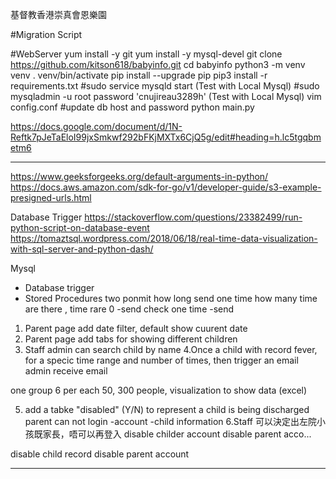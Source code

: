 基督教香港崇真會恩樂園

#Migration Script

#WebServer
yum install -y git
yum install -y mysql-devel
git clone https://github.com/kitson618/babyinfo.git
cd babyinfo
python3 -m venv venv
. venv/bin/activate
pip install --upgrade pip
pip3 install -r requirements.txt
#sudo service mysqld start (Test with Local Mysql)
#sudo mysqladmin -u root password 'cnujireau3289h' (Test with Local Mysql)
vim config.conf #update db host and password
python main.py

https://docs.google.com/document/d/1N-Reftk7pJeTaEloI99jxSmkwf292bFKjMXTx6CjQ5g/edit#heading=h.lc5tgqbmetm6

*********************************
https://www.geeksforgeeks.org/default-arguments-in-python/
https://docs.aws.amazon.com/sdk-for-go/v1/developer-guide/s3-example-presigned-urls.html

Database Trigger 
https://stackoverflow.com/questions/23382499/run-python-script-on-database-event
https://tomaztsql.wordpress.com/2018/06/18/real-time-data-visualization-with-sql-server-and-python-dash/

Mysql 
- Database trigger 
- Stored Procedures
two ponmit
how long send one time
how many time are there , time rare 0 -send
check one time -send 
1. Parent page add date filter, default show cuurent date
2. Parent page add tabs for showing different children 
3. Staff admin can search child by name
4.Once a child with record fever, for a specic time range and number of times, then trigger an email
admin receive email

one group 6 per each 50, 300 people, visualization to show data (excel)

5. add a tabke "disabled" 
(Y/N) to represent a child is being discharged
parent can not login
-account
-child information
6.Staff 可以決定出左院小孩既家長，唔可以再登入
disable childer account disable parent acco...

disable child record
disable parent account 
*********************************